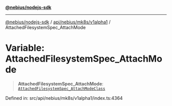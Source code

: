 [**@nebius/nodejs-sdk**](../../../../../README.md)

***

[@nebius/nodejs-sdk](../../../../../README.md) / [api/nebius/mk8s/v1alpha1](../README.md) / AttachedFilesystemSpec\_AttachMode

# Variable: AttachedFilesystemSpec\_AttachMode

> **AttachedFilesystemSpec\_AttachMode**: [`AttachedFilesystemSpec_AttachModeClass`](../type-aliases/AttachedFilesystemSpec_AttachModeClass.md)

Defined in: src/api/nebius/mk8s/v1alpha1/index.ts:4364
